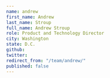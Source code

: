 ```yaml
---
name: andrew
first_name: Andrew
last_name: Stroup
full_name: Andrew Stroup
role: Product and Technology Director
city: Washington
state: D.C.
github: 
twitter: 
redirect_from: "/team/andrew/"
published: false
---
```


